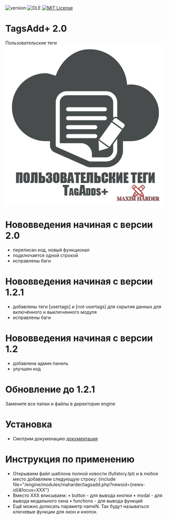 ![version](https://img.shields.io/badge/version-2.0-red.svg?style=flat-square "Version")
![DLE](https://img.shields.io/badge/DLE-9.X--12.x-green.svg?style=flat-square "DLE Version")
[![MIT License](https://img.shields.io/badge/license-AGPL_3.0-blue.svg?style=flat-square)](https://github.com/Gokujo/tagsadd/blob/master/LICENSE)
# TagsAdd+ 2.0
Пользовательские теги
![TagsAdd+](/1462111645_tagsadd%5B1%5D.png)


#  Нововведения начиная с версии 2.0
- переписан код, новый функционал
- подключается одной строкой
- исправлены баги

#  Нововведения начиная с версии 1.2.1
- добавлены теги [usertags] и [not-usertags] для скрытия данных для включённого и выключенного модуля
- исправлены баги

# Нововведения начиная с версии 1.2
- добавлена админ панель
- улучшен код

# Обновление до 1.2.1
Замените все папки и файлы в директории engine

# Установка
- Смотрим докуменацию [документация](http://help.maxim-harder.de/topic/31-versiya-20/)

# Инструкция по применению
- Открываем файл шаблона полной новости (fullstory.tpl) и в любое место добавляем следующую строку: {include file="/engine/modules/maharder/tagsadd.php?newsid={news-id}&focus=XXX"}
- Вместо XXX вписываем:
• button - для вывода кнопки
• modal - для вывода модального окна
• functions - для вывода функций
- Ещё можно дописать параметр nameN. Так будут называться ключевые функции для окон и кнопок.